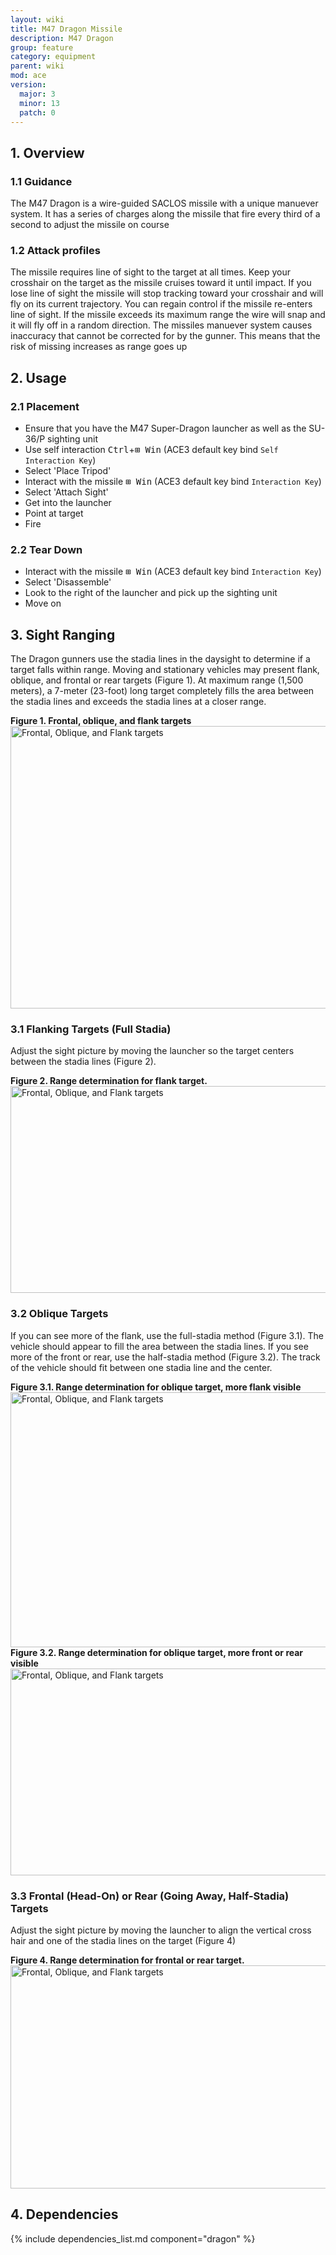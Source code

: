 ```yaml
---
layout: wiki
title: M47 Dragon Missile
description: M47 Dragon
group: feature
category: equipment
parent: wiki
mod: ace
version:
  major: 3
  minor: 13
  patch: 0
---
```


## 1. Overview

### 1.1 Guidance

The M47 Dragon is a wire-guided SACLOS missile with a unique manuever system. It has a series of charges along the missile that fire every third of a second to adjust the missile on course

### 1.2 Attack profiles

The missile requires line of sight to the target at all times. Keep your crosshair on the target as the missile cruises toward it until impact.
If you lose line of sight the missile will stop tracking toward your crosshair and will fly on its current trajectory. You can regain control if the missile re-enters line of sight.
If the missile exceeds its maximum range the wire will snap and it will fly off in a random direction.
The missiles manuever system causes inaccuracy that cannot be corrected for by the gunner. This means that the risk of missing increases as range goes up

## 2. Usage

### 2.1 Placement

- Ensure that you have the M47 Super-Dragon launcher as well as the SU-36/P sighting unit
- Use self interaction <kbd>Ctrl</kbd>+<kbd>⊞&nbsp;Win</kbd> (ACE3 default key bind `Self Interaction Key`)
- Select 'Place Tripod'
- Interact with the missile <kbd>⊞&nbsp;Win</kbd> (ACE3 default key bind `Interaction Key`)
- Select 'Attach Sight'
- Get into the launcher
- Point at target
- Fire

### 2.2 Tear Down
- Interact with the missile <kbd>⊞&nbsp;Win</kbd> (ACE3 default key bind `Interaction Key`)
- Select 'Disassemble'
- Look to the right of the launcher and pick up the sighting unit
- Move on

## 3. Sight Ranging

The Dragon gunners use the stadia lines in the daysight to determine if a target falls within range. Moving and stationary vehicles may present flank, oblique, and frontal or rear targets (Figure 1).
At maximum range (1,500 meters), a 7-meter (23-foot) long target completely fills the area between the stadia lines and exceeds the stadia lines at a closer range.

**Figure 1. Frontal, oblique, and flank targets**
<img src="{{ site.baseurl }}/img/wiki/feature/m47_fro_obl_fla.png" width="1400" height="452" alt="Frontal, Oblique, and Flank targets" />

### 3.1 **Flanking Targets (Full Stadia)**

Adjust the sight picture by moving the launcher so the target centers between the stadia lines (Figure 2).

**Figure 2. Range determination for flank target.**
<img src="{{ site.baseurl }}/img/wiki/feature/m47_flank.png" width="1400" height="331" alt="Frontal, Oblique, and Flank targets" />

### 3.2 **Oblique Targets**

If you can see more of the flank, use the full-stadia method (Figure 3.1). The vehicle should appear to fill the area between the stadia lines. If you see more of the front or rear, use the half-stadia method (Figure 3.2). The track of the vehicle should fit between one stadia line and the center.

**Figure 3.1. Range determination for oblique target, more flank visible**
<img src="{{ site.baseurl }}/img/wiki/feature/m47_oblique_45.png" width="1400" height="408" alt="Frontal, Oblique, and Flank targets" />
**Figure 3.2. Range determination for oblique target, more front or rear visible**
<img src="{{ site.baseurl }}/img/wiki/feature/m47_oblique_60.png" width="1400" height="331" alt="Frontal, Oblique, and Flank targets" />

### 3.3 **Frontal (Head-On) or Rear (Going Away, Half-Stadia) Targets**

Adjust the sight picture by moving the launcher to align the vertical cross hair and one of the stadia lines on the target (Figure 4)

**Figure 4. Range determination for frontal or rear target.**
<img src="{{ site.baseurl }}/img/wiki/feature/m47_frontal.png" width="1400" height="357" alt="Frontal, Oblique, and Flank targets" />

## 4. Dependencies

{% include dependencies_list.md component="dragon" %}
